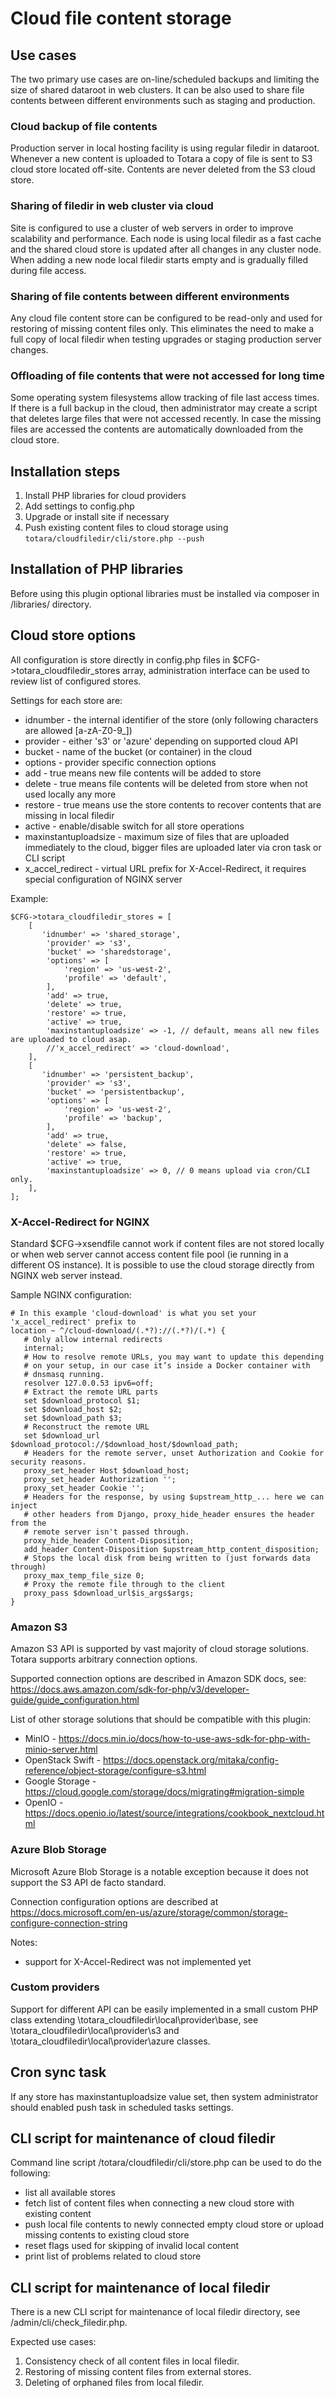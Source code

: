 # Cloud file content storage

## Use cases

The two primary use cases are on-line/scheduled backups and limiting the size of shared dataroot in web clusters.
It can be also used to share file contents between different environments such as staging and production.

### Cloud backup of file contents

Production server in local hosting facility is using regular filedir in dataroot.
Whenever a new content is uploaded to Totara a copy of file is sent to S3 cloud store
located off-site. Contents are never deleted from the S3 cloud store.


### Sharing of filedir in web cluster via cloud

Site is configured to use a cluster of web servers in order to improve scalability
and performance. Each node is using local filedir as a fast cache and the shared
cloud store is updated after all changes in any cluster node. When adding a new node
local filedir starts empty and is gradually filled during file access.


### Sharing of file contents between different environments

Any cloud file content store can be configured to be read-only
and used for restoring of missing content files only. This eliminates the need to
make a full copy of local filedir when testing upgrades or staging production server changes.


### Offloading of file contents that were not accessed for long time

Some operating system filesystems allow tracking of file last access times.
If there is a full backup in the cloud, then administrator may create a script
that deletes large files that were not accessed recently. In case the missing files
are accessed the contents are automatically downloaded from the cloud store.

## Installation steps

1. Install PHP libraries for cloud providers
2. Add settings to config.php
3. Upgrade or install site if necessary
4. Push existing content files to cloud storage using ```totara/cloudfiledir/cli/store.php --push``` 

## Installation of PHP libraries

Before using this plugin optional libraries must be installed via composer in /libraries/ directory.

## Cloud store options

All configuration is store directly in config.php files in $CFG->totara_cloudfiledir_stores array,
administration interface can be used to review list of configured stores.

Settings for each store are:

* idnumber - the internal identifier of the store (only following characters are allowed [a-zA-Z0-9_])
* provider - either 's3' or 'azure' depending on supported cloud API
* bucket - name of the bucket (or container) in the cloud
* options - provider specific connection options
* add - true means new file contents will be added to store
* delete - true means file contents will be deleted from store when not used locally any more
* restore - true means use the store contents to recover contents that are missing in local filedir
* active  - enable/disable switch for all store operations
* maxinstantuploadsize - maximum size of files that are uploaded immediately to the cloud, bigger files
  are uploaded later via cron task or CLI script
* x_accel_redirect - virtual URL prefix for X-Accel-Redirect, it requires special configuration of NGINX server  


Example:

```
$CFG->totara_cloudfiledir_stores = [
    [
       'idnumber' => 'shared_storage',
        'provider' => 's3',
        'bucket' => 'sharedstorage',
        'options' => [
            'region' => 'us-west-2',
            'profile' => 'default',
        ],
        'add' => true,
        'delete' => true,
        'restore' => true,
        'active' => true,
        'maxinstantuploadsize' => -1, // default, means all new files are uploaded to cloud asap.
        //'x_accel_redirect' => 'cloud-download',
    ],
    [
       'idnumber' => 'persistent_backup',
        'provider' => 's3',
        'bucket' => 'persistentbackup',
        'options' => [
            'region' => 'us-west-2',
            'profile' => 'backup',
        ],
        'add' => true,
        'delete' => false,
        'restore' => true,
        'active' => true,
        'maxinstantuploadsize' => 0, // 0 means upload via cron/CLI only.
    ],
];

```


### X-Accel-Redirect for NGINX

Standard $CFG->xsendfile cannot work if content files are not stored locally or when web server
cannot access content file pool (ie running in a different OS instance).
It is possible to use the cloud storage directly from NGINX web server instead.

Sample NGINX configuration:
```
# In this example 'cloud-download' is what you set your 'x_accel_redirect' prefix to
location ~ ^/cloud-download/(.*?)://(.*?)/(.*) {
   # Only allow internal redirects
   internal;
   # How to resolve remote URLs, you may want to update this depending
   # on your setup, in our case it’s inside a Docker container with
   # dnsmasq running.
   resolver 127.0.0.53 ipv6=off;
   # Extract the remote URL parts
   set $download_protocol $1;
   set $download_host $2;
   set $download_path $3;
   # Reconstruct the remote URL
   set $download_url $download_protocol://$download_host/$download_path;
   # Headers for the remote server, unset Authorization and Cookie for security reasons.
   proxy_set_header Host $download_host;
   proxy_set_header Authorization '';
   proxy_set_header Cookie '';
   # Headers for the response, by using $upstream_http_... here we can inject
   # other headers from Django, proxy_hide_header ensures the header from the
   # remote server isn't passed through.
   proxy_hide_header Content-Disposition;
   add_header Content-Disposition $upstream_http_content_disposition;
   # Stops the local disk from being written to (just forwards data through)
   proxy_max_temp_file_size 0;
   # Proxy the remote file through to the client
   proxy_pass $download_url$is_args$args;
}
```


### Amazon S3

Amazon S3 API is supported by vast majority of cloud storage solutions. Totara supports arbitrary
connection options.

Supported connection options are described in Amazon SDK docs,
see: https://docs.aws.amazon.com/sdk-for-php/v3/developer-guide/guide_configuration.html 

List of other storage solutions that should be compatible with this plugin:

* MinIO - https://docs.min.io/docs/how-to-use-aws-sdk-for-php-with-minio-server.html
* OpenStack Swift - https://docs.openstack.org/mitaka/config-reference/object-storage/configure-s3.html
* Google Storage - https://cloud.google.com/storage/docs/migrating#migration-simple
* OpenIO - https://docs.openio.io/latest/source/integrations/cookbook_nextcloud.html


### Azure Blob Storage

Microsoft Azure Blob Storage is a notable exception because it does not support the S3 API de facto standard.

Connection configuration options are described at
https://docs.microsoft.com/en-us/azure/storage/common/storage-configure-connection-string

Notes:
 * support for X-Accel-Redirect was not implemented yet


### Custom providers

Support for different API can be easily implemented in a small custom PHP class
extending \totara_cloudfiledir\local\provider\base, see
\totara_cloudfiledir\local\provider\s3 and \totara_cloudfiledir\local\provider\azure
classes.


## Cron sync task

If any store has maxinstantuploadsize value set, then system administrator should enabled
push task in scheduled tasks settings. 


## CLI script for maintenance of cloud filedir

Command line script /totara/cloudfiledir/cli/store.php can be used to do the following:

* list all available stores
* fetch list of content files when connecting a new cloud store with existing content
* push local file contents to newly connected empty cloud store or upload missing contents
  to existing cloud store
* reset flags used for skipping of invalid local content
* print list of problems related to cloud store


## CLI script for maintenance of local filedir

There is a new CLI script for maintenance of local filedir directory, see /admin/cli/check_filedir.php.

Expected use cases:

1. Consistency check of all content files in local filedir.
2. Restoring of missing content files from external stores.
3. Deleting of orphaned files from local filedir.
